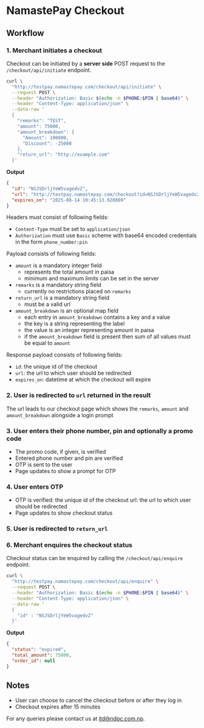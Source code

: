 # NamastePay Checkout

## Workflow
### 1. Merchant initiates a checkout
Checkout can be initiated by a **server side** POST request to the `/checkout/api/initiate` endpoint.

```sh
curl \
  "http://testpay.namastepay.com/checkout/api/initiate" \
  --request POST \
  --header "Authorization: Basic $(echo -n $PHONE:$PIN | base64)" \
  --header "Content-Type: application/json" \
  --data-raw '
  {
    "remarks": "TEST",
    "amount": 75000,
    "amount_breakdown": {
      "Amount": 100000,
      "Discount": -25000
    },
    "return_url": "http://example.com"
  }'
```

**Output**

```json
{
  "id": "NSJSDrljYeW5vagedvZ",
  "url": "http://testpay.namastepay.com/checkout?id=NSJSDrljYeW5vagedvZ",
  "expires_on": "2025-08-14 10:45:13.920809"
}
```

Headers must consist of following fields:

- `Content-Type` must be set to `application/json`
- `Authorization` must use `Basic` scheme with base64 encoded credentials
  in the form `phone_number:pin`

Payload consists of following fields:

- `amount` is a mandatory integer field
  - represents the total amount in paisa
  - minimum and maximum limits can be set in the server
- `remarks` is a mandatory string field
  - currently no restrictions placed on `remarks`
- `return_url` is a mandatory string field
  - must be a valid url
- `amount_breakdown` is an optional map field
  - each entry in `amount_breakdown` contains a key and a value
  - the key is a string representing the label
  - the value is an integer representing amount in paisa
  - if the `amount_breakdown` field is present then sum of all values must be equal to `amount`

Response payload consists of following fields:

- `id`: the unique id of the checkout
- `url`: the url to which user should be redirected
- `expires_on`: datetime at which the checkout will expire

### 2. User is redirected to `url` returned in the result
The url leads to our checkout page which shows the `remarks`, `amount` and `amount_breakdown` alongside a login prompt

### 3. User enters their phone number, pin and optionally a promo code
- The promo code, if given, is verified
- Entered phone number and pin are verified
- OTP is sent to the user
- Page updates to show a prompt for OTP

### 4. User enters OTP
- OTP is verified: the unique id of the checkout
url: the url to which user should be redirected
- Page updates to show checkout status

### 5. User is redirected to `return_url`

### 6. Merchant enquires the checkout status
Checkout status can be enquired by calling the `/checkout/api/enquire` endpoint.
```sh
curl \
  "http://testpay.namastepay.com/checkout/api/enquire" \
  --request POST \
  --header "Authorization: Basic $(echo -n $PHONE:$PIN | base64)" \
  --header "Content-Type: application/json" \
  --data-raw '
  {
    "id" : "NSJSDrljYeW5vagedvZ"
  }'
```

**Output**
```json
{
  "status": "expired",
  "total_amount": 75000,
  "order_id": null
}
```

## Notes
- User can choose to cancel the checkout before or after they log in
- Checkout expires after 15 minutes

For any queries please contact us at [itd@ndpc.com.np](mailto://itd@ndpc.com.np).
